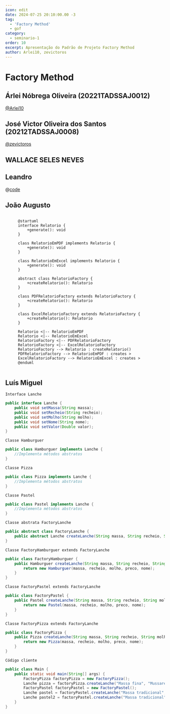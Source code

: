 ```yaml
---
icon: edit
date: 2024-07-25 20:10:00.00 -3
tag:
  - 'Factory Method'
  - gof
category:
  - seminario-1
order: 10
excerpt: Apresentação do Padrão de Projeto Factory Method
author: Arlei10, zevictoros
---
```

# Factory Method

## Árlei Nóbrega Oliveira (20221TADSSAJ0012)

[@Arlei10](https://github.com/Arlei10)

<!-- @include: ../../../includes/seminario-1-Arlei10/README.md -->

## José Victor Oliveira dos Santos (20212TADSSAJ0008)

[@zevictoros](https://github.com/zevictoros)

<!-- @include: ../../../includes/seminario-1-zevictoros/README.md -->

## WALLACE SELES NEVES


## Leandro

@[code](../../../includes/Leandro/factory_method/Recepcionista.java)

## João Augusto

<figure>

```plantuml

@startuml
interface Relatorio {
    +generate(): void
}

class RelatorioEmPDF implements Relatorio {
    +generate(): void
}

class RelatorioEmExcel implements Relatorio {
    +generate(): void
}

abstract class RelatorioFactory {
    +createRelatorio(): Relatorio
}

class PDFRelatorioFactory extends RelatorioFactory {
    +createRelatorio(): Relatorio
}

class ExcelRelatorioFactory extends RelatorioFactory {
    +createRelatorio(): Relatorio
}

Relatorio <|-- RelatorioEmPDF
Relatorio <|-- RelatorioEmExcel
RelatorioFactory <|-- PDFRelatorioFactory
RelatorioFactory <|-- ExcelRelatorioFactory
RelatorioFactory --> Relatorio : createRelatorio()
PDFRelatorioFactory --> RelatorioEmPDF : creates >
ExcelRelatorioFactory --> RelatorioEmExcel : creates >
@enduml


```

</figure>

## Luís Miguel

`Interface Lanche` 
```java
public interface Lanche {
    public void setMassa(String massa);
    public void setRecheio(String recheio);
    public void setMolho(String molho);
    public void setNome(String nome);
    public void setValor(Double valor);
}
```

`Classe Hamburguer` 
```java
public class Hamburguer implements Lanche {
    //Implementa métodos abstratos
}
```

`Classe Pizza` 
```java
public class Pizza implements Lanche {
    //Implementa métodos abstratos
}
```

`Classe Pastel` 
```java
public class Pastel implements Lanche {
    //Implementa métodos abstratos
}
```

`Classe abstrata FactoryLanche`
```java
public abstract class FactoryLanche {
    public abstract Lanche createLanche(String massa, String recheio, String molho, Double preco, String nome);
}
```

`Classe FactoryHamburguer extends FactoryLanche`
```java
public class FactoryHamburguer {
    public Hamburguer createLanche(String massa, String recheio, String molho, Double preco, String nome) {
        return new Hamburguer(massa, recheio, molho, preco, nome);
    }
}
```

`Classe FactoryPastel extends FactoryLanche`
```java
public class FactoryPastel {
    public Pastel createLanche(String massa, String recheio, String molho, Double preco, String nome) {
        return new Pastel(massa, recheio, molho, preco, nome);
    }
}
```

`Classe FactoryPizza extends FactoryLanche`
```java
public class FactoryPizza {
    public Pizza createLanche(String massa, String recheio, String molho, Double preco, String nome) {
        return new Pizza(massa, recheio, molho, preco, nome);
    }
}
```

`Código cliente`
```java
public class Main {
    public static void main(String[] args) {
        FactoryPizza factoryPizza = new FactoryPizza();
        Lanche pizza = factoryPizza.createLanche("Massa fina", "Mussarela, presunto e milho verde", "Molho branco", 49.90, "Pizza de ...");
        FactoryPastel factoryPastel = new FactoryPastel();
        Lanche pastel = factoryPastel.createLanche("Massa tradicional", "Frango com catupiry", "Molho de tomate", 18.90, "Pastel de ...");
        Lanche pastel2 = factoryPastel.createLanche("Massa tradicional", "Mussarela e presunto", "Molho de tomate", 18.90, "Pastel de ...");
    }
}
```
